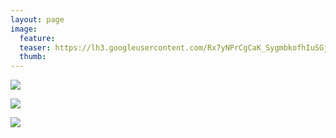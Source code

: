 ```yaml
---
layout: page
image:
  feature:
  teaser: https://lh3.googleusercontent.com/Rx7yNPrCgCaK_SygmbkofhIuSGjz1MdEyxQX4peT3HU=w245-h163-no
  thumb:
---
```


![](https://lh3.googleusercontent.com/Ee5-Lnk1kAC1bVq7CEI9y8jEOe8AdfljxHFWTMmkDtA=w800)

![](https://lh3.googleusercontent.com/Larx35NNlB8slXWuaNyfJAa-nI0j_V7LdUgzmsJIbIA=w800)

![](https://lh3.googleusercontent.com/aZ78-3Av5Z7hzirjjkjwzKmg0-SKPOpuWcg6XdSxvh8=w800)
